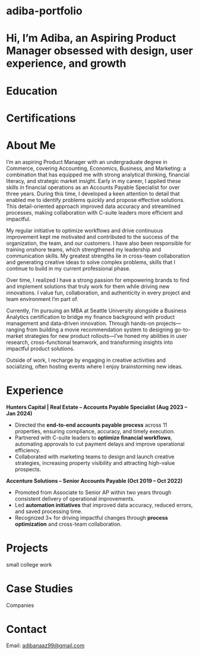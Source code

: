 # adiba-portfolio
# Hi, I’m Adiba, an Aspiring Product Manager obsessed with design, user experience, and growth
# Education


# Certifications




# About Me

I’m an aspiring Product Manager with an undergraduate degree in Commerce, covering Accounting, Economics, Business, and Marketing: a combination that has equipped me with strong analytical thinking, financial literacy, and strategic market insight. Early in my career, I applied these skills in financial operations as an Accounts Payable Specialist for over three years. During this time, I developed a keen attention to detail that enabled me to identify problems quickly and propose effective solutions. This detail-oriented approach improved data accuracy and streamlined processes, making collaboration with C-suite leaders more efficient and impactful.

My regular initiative to optimize workflows and drive continuous improvement kept me motivated and contributed to the success of the organization, the team, and our customers. I have also been responsible for training onshore teams, which strengthened my leadership and communication skills. My greatest strengths lie in cross-team collaboration and generating creative ideas to solve complex problems, skills that I continue to build in my current professional phase.

Over time, I realized I have a strong passion for empowering brands to find and implement solutions that truly work for them while driving new innovations. I value fun, collaboration, and authenticity in every project and team environment I’m part of. 

Currently, I’m pursuing an MBA at Seattle University alongside a Business Analytics certification to bridge my finance background with product management and data-driven innovation. Through hands-on projects—ranging from building a movie recommendation system to designing go-to-market strategies for new product rollouts—I’ve honed my abilities in user research, cross-functional teamwork, and transforming insights into impactful product solutions.

 Outside of work, I recharge by engaging in creative activities and socializing, often hosting events where I enjoy brainstorming new ideas.

# Experience

**Hunters Capital | Real Estate – Accounts Payable Specialist (Aug 2023 – Jan 2024)**  
- Directed the **end-to-end accounts payable process** across 11 properties, ensuring compliance, accuracy, and timely execution.  
- Partnered with C-suite leaders to **optimize financial workflows**, automating approvals to cut payment delays and improve operational efficiency.  
- Collaborated with marketing teams to design and launch creative strategies, increasing property visibility and attracting high-value prospects.  

**Accenture Solutions – Senior Accounts Payable (Oct 2019 – Oct 2022)**  
- Promoted from Associate to Senior AP within two years through consistent delivery of operational improvements.  
- Led **automation initiatives** that improved data accuracy, reduced errors, and saved processing time.  
- Recognized 3× for driving impactful changes through **process optimization** and cross-team collaboration.

# Projects
small college work
# Case Studies

Companies
# Contact

Email: adibanaaz99@gmail.com
